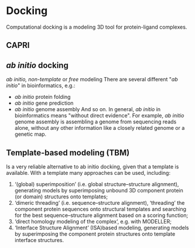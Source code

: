 # Docking
Computational docking is a modeling 3D tool for protein-ligand complexes.

## CAPRI

## _ab initio_ docking
_ab initio, non-template_ or _free_ modeling
There are several different "_ab initio_" in bioinformatics, e.g.:
-   _ab initio_ protein folding
-   _ab initio_ gene prediction
-   _ab initio_ genome assembly
And so on. In general, _ab initio_ in bioinformatics means "without direct evidence". For example, _ab initio_ genome assembly is assembling a genome from sequencing reads alone, without any other information like a closely related genome or a genetic map.

## Template-based modeling (TBM)
Is a very reliable alternative to ab initio docking, given that a template is available.
With a template many approaches can be used, including: 
1. ‘(global) superimposition’ (i.e. global structure–structure alignment), generating models by superimposing unbound 3D component protein (or domain) structures onto templates;
2. ‘dimeric threading’ (i.e. sequence–structure alignment), ‘threading’ the component protein sequences onto structural templates and searching for the best sequence–structure alignment based on a scoring function; 
3. ‘direct homology modeling of the complex’, e.g. with MODELLER;
4. ‘Interface Structure Alignment’ (ISA)based modeling, generating models by superimposing the component protein structures onto template interface structures.
